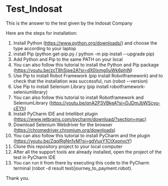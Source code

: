 # Test_Indosat
This is the answer to the test given by the Indosat Company

Here are the steps for installation:

1. Install Python (https://www.python.org/downloads/) and choose the type according to your laptop
2. install Pip (python get-pip.py / python -m pip install --upgrade pip)
3. Add Python and Pip to the same PATH on your local
4. You can also follow this tutorial to install the Python and Pip package (https://youtu.be/zcT8hSipe2A?si=dX0lxmg0uWk6phjN)
5. Use Pip to install Robot Framework (pip install Robotframework) and to check that the installation was successful, run (robot --version)
6. Use Pip to install Selenium Library (pip install robotframework-seleniumlibrary)
7. You can also follow this tutorial to install Robotframework and SeleniumLibrary (https://youtu.be/qnA2P3VBkeA?si=DJDmJbWScvu-cEYh)
8. Install PyCharm IDE and Intellibot plugin (https://www.jetbrains.com/pycharm/download/?section=mac)
9. Download Selenium Webdriver for the browser (https://chromedriver.chromium.org/downloads)
10. You can also follow this tutorial to install PyCharm and the plugin (https://youtu.be/ZqqIRgNn1vM?si=gdVuxY1CtXxonvcY)
11. Clone this repository project to your local computer
12. After all the support tools are already installed, open the project of the test in PyCharm IDE
13. You can run it from there by executing this code to the PyCharm terminal (robot -d result test/journey_to_payment.robot).

Thank you.

